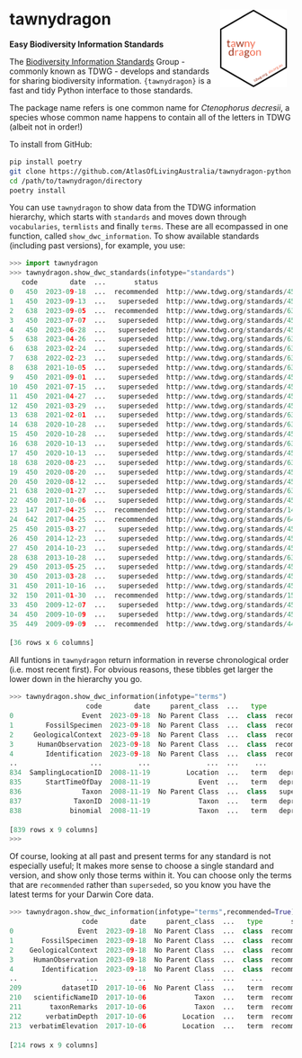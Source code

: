 # tawnydragon <img src="docs/source/_static/logo/logo.png" align="right" style="margin: 0px 10px 0px 10px;" alt="" height="138"/></a>

<!-- <a href="https://galah.ala.org.au/Python/"> -->
<!-- badges: start -->

<!-- 
[![pypi](https://img.shields.io/pypi/v/tawnydragon-python.svg)](https://pypi.org/project/tawnydragon-python/)
-->
<!-- badges: end -->

**Easy Biodiversity Information Standards**

The [Biodiversity Information Standards](http://www.tdwg.org) Group -
commonly known as TDWG - develops and standards for sharing biodiversity
information. `{tawnydragon}` is a fast and tidy Python interface to those
standards.

The package name refers is one common name for *Ctenophorus decresii*, a
species whose common name happens to contain all of the letters in TDWG
(albeit not in order!)

To install from GitHub:

``` bash
pip install poetry 
git clone https://github.com/AtlasOfLivingAustralia/tawnydragon-python
cd /path/to/tawnydragon/directory
poetry install
```

You can use `tawnydragon` to show data from the TDWG information
hierarchy, which starts with `standards` and moves down through
`vocabularies`, `termlists` and finally `terms`. These are all 
ecompassed in one function, called `show_dwc_information`. 
To show available standards (including past
versions), for example, you use:

``` python
>>> import tawnydragon
>>> tawnydragon.show_dwc_standards(infotype="standards")
   code        date  ...       status                                                key
0   450  2023-09-18  ...  recommended  http://www.tdwg.org/standards/450/version/2023...
1   450  2023-09-13  ...   superseded  http://www.tdwg.org/standards/450/version/2023...
2   638  2023-09-05  ...  recommended  http://www.tdwg.org/standards/638/version/2023...
3   450  2023-07-07  ...   superseded  http://www.tdwg.org/standards/450/version/2023...
4   450  2023-06-28  ...   superseded  http://www.tdwg.org/standards/450/version/2023...
5   638  2023-04-26  ...   superseded  http://www.tdwg.org/standards/638/version/2023...
6   638  2023-02-24  ...   superseded  http://www.tdwg.org/standards/638/version/2023...
7   638  2022-02-23  ...   superseded  http://www.tdwg.org/standards/638/version/2022...
8   638  2021-10-05  ...   superseded  http://www.tdwg.org/standards/638/version/2021...
9   450  2021-09-01  ...   superseded  http://www.tdwg.org/standards/450/version/2021...
10  450  2021-07-15  ...   superseded  http://www.tdwg.org/standards/450/version/2021...
11  450  2021-04-27  ...   superseded  http://www.tdwg.org/standards/450/version/2021...
12  450  2021-03-29  ...   superseded  http://www.tdwg.org/standards/450/version/2021...
13  638  2021-02-01  ...   superseded  http://www.tdwg.org/standards/638/version/2021...
14  638  2020-10-28  ...   superseded  http://www.tdwg.org/standards/638/version/2020...
15  450  2020-10-28  ...   superseded  http://www.tdwg.org/standards/450/version/2020...
16  638  2020-10-13  ...   superseded  http://www.tdwg.org/standards/638/version/2020...
17  450  2020-10-13  ...   superseded  http://www.tdwg.org/standards/450/version/2020...
18  638  2020-08-23  ...   superseded  http://www.tdwg.org/standards/638/version/2020...
19  450  2020-08-20  ...   superseded  http://www.tdwg.org/standards/450/version/2020...
20  450  2020-08-12  ...   superseded  http://www.tdwg.org/standards/450/version/2020...
21  638  2020-01-27  ...   superseded  http://www.tdwg.org/standards/638/version/2020...
22  450  2017-10-06  ...   superseded  http://www.tdwg.org/standards/450/version/2017...
23  147  2017-04-25  ...  recommended  http://www.tdwg.org/standards/147/version/2017...
24  642  2017-04-25  ...  recommended  http://www.tdwg.org/standards/642/version/2017...
25  450  2015-03-27  ...   superseded  http://www.tdwg.org/standards/450/version/2015...
26  450  2014-12-23  ...   superseded  http://www.tdwg.org/standards/450/version/2014...
27  450  2014-10-23  ...   superseded  http://www.tdwg.org/standards/450/version/2014...
28  638  2013-10-28  ...   superseded  http://www.tdwg.org/standards/638/version/2013...
29  450  2013-05-25  ...   superseded  http://www.tdwg.org/standards/450/version/2013...
30  450  2013-03-28  ...   superseded  http://www.tdwg.org/standards/450/version/2013...
31  450  2011-10-16  ...   superseded  http://www.tdwg.org/standards/450/version/2011...
32  150  2011-01-30  ...  recommended  http://www.tdwg.org/standards/150/version/2011...
33  450  2009-12-07  ...   superseded  http://www.tdwg.org/standards/450/version/2009...
34  450  2009-10-09  ...   superseded  http://www.tdwg.org/standards/450/version/2009...
35  449  2009-09-09  ...  recommended  http://www.tdwg.org/standards/449/version/2009...

[36 rows x 6 columns]
```

All funtions in `tawnydragon` return information in reverse chronological order (i.e. most recent first). For obvious reasons, these tibbles get larger the lower down in the hierarchy you go.

``` python
>>> tawnydragon.show_dwc_information(infotype="terms")
                   code        date     parent_class  ...   type       status                                                key
0                 Event  2023-09-18  No Parent Class  ...  class  recommended  http://rs.tdwg.org/dwc/terms/version/Event-202...
1        FossilSpecimen  2023-09-18  No Parent Class  ...  class  recommended  http://rs.tdwg.org/dwc/terms/version/FossilSpe...
2     GeologicalContext  2023-09-18  No Parent Class  ...  class  recommended  http://rs.tdwg.org/dwc/terms/version/Geologica...
3      HumanObservation  2023-09-18  No Parent Class  ...  class  recommended  http://rs.tdwg.org/dwc/terms/version/HumanObse...
4        Identification  2023-09-18  No Parent Class  ...  class  recommended  http://rs.tdwg.org/dwc/terms/version/Identific...
..                  ...         ...              ...  ...    ...          ...                                                ...
834  SamplingLocationID  2008-11-19         Location  ...   term   deprecated  http://rs.tdwg.org/dwc/terms/version/SamplingL...
835      StartTimeOfDay  2008-11-19            Event  ...   term   deprecated  http://rs.tdwg.org/dwc/terms/version/StartTime...
836               Taxon  2008-11-19  No Parent Class  ...  class   superseded  http://rs.tdwg.org/dwc/terms/version/Taxon-200...
837             TaxonID  2008-11-19            Taxon  ...   term   deprecated  http://rs.tdwg.org/dwc/terms/version/TaxonID-2...
838            binomial  2008-11-19            Taxon  ...   term   deprecated  http://rs.tdwg.org/dwc/terms/version/binomial-...

[839 rows x 9 columns]
>>> 

```

Of course, looking at all past and present terms for any standard is not especially useful; It makes more sense to choose a single standard and version, and show only those terms within it. You can choose only the terms that are `recommended` rather than `superseded`, 
so you know you have the latest terms for your Darwin Core data.

``` python
>>> tawnydragon.show_dwc_information(infotype="terms",recommended=True)
                  code        date     parent_class  ...   type       status                                                key
0                Event  2023-09-18  No Parent Class  ...  class  recommended  http://rs.tdwg.org/dwc/terms/version/Event-202...
1       FossilSpecimen  2023-09-18  No Parent Class  ...  class  recommended  http://rs.tdwg.org/dwc/terms/version/FossilSpe...
2    GeologicalContext  2023-09-18  No Parent Class  ...  class  recommended  http://rs.tdwg.org/dwc/terms/version/Geologica...
3     HumanObservation  2023-09-18  No Parent Class  ...  class  recommended  http://rs.tdwg.org/dwc/terms/version/HumanObse...
4       Identification  2023-09-18  No Parent Class  ...  class  recommended  http://rs.tdwg.org/dwc/terms/version/Identific...
..                 ...         ...              ...  ...    ...          ...                                                ...
209          datasetID  2017-10-06  No Parent Class  ...   term  recommended  http://rs.tdwg.org/dwc/terms/version/datasetID...
210   scientificNameID  2017-10-06            Taxon  ...   term  recommended  http://rs.tdwg.org/dwc/terms/version/scientifi...
211       taxonRemarks  2017-10-06            Taxon  ...   term  recommended  http://rs.tdwg.org/dwc/terms/version/taxonRema...
212      verbatimDepth  2017-10-06         Location  ...   term  recommended  http://rs.tdwg.org/dwc/terms/version/verbatimD...
213  verbatimElevation  2017-10-06         Location  ...   term  recommended  http://rs.tdwg.org/dwc/terms/version/verbatimE...

[214 rows x 9 columns]
```
